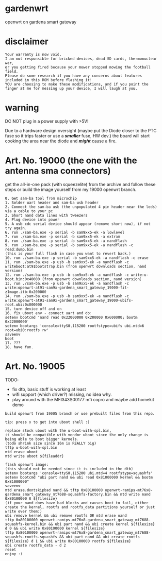 # gardenwrt
openwrt on gardena smart gateway

# disclaimer
```
Your warranty is now void.
I am not responsible for bricked devices, dead SD cards, thermonuclear war,
or you getting fired because your mower stopped mowing the football field.
Please do some research if you have any concerns about features included in this ROM before flashing it!
YOU are choosing to make these modifications, and if you point the finger at me for messing up your device, I will laugh at you.
```

# warning
DO NOT plug in a power supply with >5V!

Due to a hardware design oversight (maybe put the Diode closer to the PTC fuse so it trips faster or use a ***smaller*** fuse, HW dev.) the board will start cooking the area near the diode and ***might*** cause a fire.  

# Art. No. 19000 (the one with the antenna sma connectors)
get the all-in-one pack (with squeezelite) from the archive and follow these steps or build the image yourself from my 19000 openwrt branch.
```
0. Get sam-ba tool from microchip
1. Solder uart header and sam-ba usb header
2. Connect the sam-ba usb (the unpopulated 4 pin header near the leds) via a cable to your pc
3. Short nand data lines with tweezers
4. Plug device into power
5. A usb cdc serial device should appear (remove short now), if not try again. 
6. run ./sam-ba.exe -p serial -b sam9xx5-ek -a lowlevel
7. run ./sam-ba.exe -p serial -b sam9xx5-ek -a extram
8. run ./sam-ba.exe -p serial -b sam9xx5-ek -a nandflash
9. run ./sam-ba.exe -p serial -b sam9xx5-ek -a nandflash -c read:dump.bin 
(this is your full flash in case you want to revert back.)
10. run ./sam-ba.exe -p serial -b sam9xx5-ek -a nandflash -c erase
11. run ./sam-ba.exe -p usb -b sam9xx5-ek -a nandflash -c writeboot:at91bootstrap.bin (from openwrt downloads section, nand version)
12. run ./sam-ba.exe -p usb -b sam9xx5-ek -a nandflash -c write:u-boot.bin:0x40000 (from openwrt downloads section, nand version)
13. run ./sam-ba.exe -p usb -b sam9xx5-ek -a nandflash -c write:openwrt-at91-sam9x-gardena_smart_gateway_19000-fit-zImage.itb:0x200000
14. run ./sam-ba.exe -p usb -b sam9xx5-ek -a nandflash -c write:openwrt-at91-sam9x-gardena_smart_gateway_19000-ubifs-root.ubi:0x800000
15. turn device off and on
16. fix uboot env - connect uart and do:
setenv bootcmd 'nand read 0x22000000 0x200000 0x600000; bootm 0x22000000'
setenv bootargs 'console=ttyS0,115200 rootfstype=ubifs ubi.mtd=6 root=ubi0:rootfs rw'
saveenv
boot
17. ???
18. have fun.
```

# Art. No. 19005

TODO:
- fix dtb, basic stuff is working at least
- wifi support (which driver?) missing, no idea why.
- play around with the MFI343S00177 mfi copro and maybe add homekit demo

```
build openwrt from 19005 branch or use prebuilt files from this repo.

tip: press x to get into uboot shell :)

replace stock uboot with the u-boot-with-spl.bin,
it should be compatible with vendor uboot since the only change is being able to boot bigger kernels.
(todo shrink size since 16m is REALLY big)
tftp u-boot-with-spl.bin
mtd erase uboot
mtd write uboot ${fileaddr}

flash openwrt image:
(this should not be needed since it is included in the dtb)
setenv bootargs 'console=ttyS0,115200 ubi.mtd=4 rootfstype=squashfs'
setenv bootcmd "ubi part nand && ubi read 0x81000000 kernel && bootm 0x81000000"
saveenv
mtd erase.dontskipbad nand && tftp 0x80100000 openwrt-ramips-mt76x8-gardena_smart_gateway_mt7688-squashfs-factory.bin && mtd write nand 0x80100000 0 ${filesize}
(if your nand does have bad blocks and causes boot to fail, either create the kernel, rootfs and rootfs_data partitions yourself or just write over them:)
ubi remove kernel && ubi remove rootfs OR mtd erase nand
tftp 0x80100000 openwrt-ramips-mt76x8-gardena_smart_gateway_mt7688-squashfs-kernel.bin && ubi part nand && ubi create kernel ${filesize} d 0 && ubi write 0x80100000 kernel ${filesize}
tftp 0x80100000 openwrt-ramips-mt76x8-gardena_smart_gateway_mt7688-squashfs-rootfs.squashfs && ubi part nand && ubi create rootfs ${filesize} d 1 && ubi write 0x80100000 rootfs ${filesize}
ubi create rootfs_data - d 2
reset
enjoy :)

```
